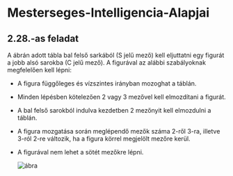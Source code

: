 # Mesterseges-Intelligencia-Alapjai

## 2.28.-as feladat

A ábrán adott tábla bal felső sarkából (S jelű mező) kell eljuttatni egy
figurát a jobb alsó sarokba (C jelű mező). A figurával az alábbi szabályoknak
megfelelően kell lépni:
  - A figura függőleges és vízszintes irányban mozoghat a táblán.
  -  Minden lépésben kötelezően 2 vagy 3 mezővel kell elmozdítani a figurát.
  -  A bal felső sarokból indulva kezdetben 2 mezőnyit kell elmozdulni a táblán.
  -  A figura mozgatása során meglépendő mezők száma 2-ről 3-ra, illetve 3-ról 2-re változik, ha a figura körrel megjelölt mezőre kerül.
  -  A figurával nem lehet a sötét mezőkre lépni.

        ![ábra](https://imgur.com/oHtXOId.png)
